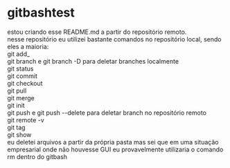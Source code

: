 # gitbashtest
estou criando esse README.md a partir do repositório remoto.<br />
nesse repositório eu utilizei bastante comandos no repositório local, sendo eles a maioria:<br />
git add_<br />
git branch e git branch -D para deletar branches localmente<br />
git status<br />
git commit<br />
git checkout<br />
git pull<br />
git merge<br />
git init<br />
git push e git push --delete para deletar branch no repositório remoto<br />
git remote -v<br />
git tag<br />
git show<br />
eu deletei arquivos a partir da própria pasta mas sei que em uma situação empresarial onde não houvesse GUI eu provavelmente utilizaria o comando rm dentro do gitbash
